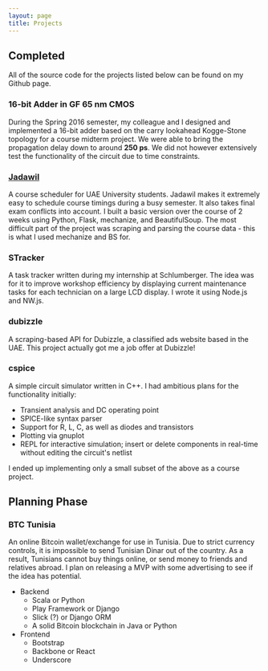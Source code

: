 ```yaml
---
layout: page
title: Projects
---
```


## Completed

<p class="message">
    All of the source code for the projects listed below can be found on my Github page.
</p>

### 16-bit Adder in GF 65 nm CMOS

During the Spring 2016 semester, my colleague and I designed and implemented a 16-bit adder based on the carry lookahead Kogge-Stone topology for a course midterm project. We were able to bring the propagation delay down to around **250 ps**. We did not however extensively test the functionality of the circuit due to time constraints.

### [Jadawil](http://jadawil.herokuapp.com)

A course scheduler for UAE University students. Jadawil makes it extremely easy to schedule course timings during a busy semester. It also takes final exam conflicts into account. I built a basic version over the course of 2 weeks using Python, Flask, mechanize, and BeautifulSoup. The most difficult part of the project was scraping and parsing the course data - this is what I used mechanize and BS for.

### STracker

A task tracker written during my internship at Schlumberger. The idea was for it to improve workshop efficiency by displaying current maintenance tasks for each technician on a large LCD display. I wrote it using Node.js and NW.js.

### dubizzle

A scraping-based API for Dubizzle, a classified ads website based in the UAE. This project actually got me a job offer at Dubizzle!

### cspice

A simple circuit simulator written in C++. I had ambitious plans for the functionality initially:

* Transient analysis and DC operating point
* SPICE-like syntax parser
* Support for R, L, C, as well as diodes and transistors
* Plotting via gnuplot
* REPL for interactive simulation; insert or delete components in real-time without editing the circuit's netlist

I ended up implementing only a small subset of the above as a course project.

## Planning Phase

### BTC Tunisia

An online Bitcoin wallet/exchange for use in Tunisia. Due to strict currency controls, it is impossible to send Tunisian Dinar out of the country. As a result, Tunisians cannot buy things online, or send money to friends and relatives abroad. I plan on releasing a MVP with some advertising to see if the idea has potential.

* Backend
    - Scala or Python
    - Play Framework or Django
    - Slick (?) or Django ORM
    - A solid Bitcoin blockchain in Java or Python
* Frontend
    - Bootstrap
    - Backbone or React
    - Underscore
